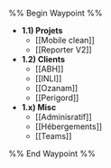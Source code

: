 %% Begin Waypoint %%
- **1.1) Projets**
	- [[Mobile clean]]
	- [[Reporter V2]]
- **1.2) Clients**
	- [[ABH]]
	- [[INLI]]
	- [[Ozanam]]
	- [[Perigord]]
- **1.x) Misc**
	- [[Adminisratif]]
	- [[Hébergements]]
	- [[Teams]]

%% End Waypoint %%
